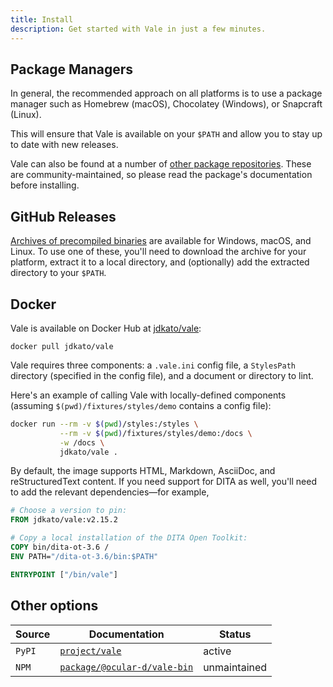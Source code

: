 ```yaml
---
title: Install
description: Get started with Vale in just a few minutes.
---
```


<script>
    import InstallOptions from '$lib/components/docs/InstallOptions.svelte';
    import InstallTabs from '$lib/components/docs/InstallTabs.svelte';
    import { Badge } from "$lib/components/ui/badge";
</script>

## Package Managers

In general, the recommended approach on all platforms is to use a package
manager such as Homebrew (macOS), Chocolatey (Windows), or Snapcraft (Linux).

<InstallTabs />

This will ensure that Vale is available on your `$PATH` and allow you to stay
up to date with new releases.

Vale can also be found at a number of [other package repositories][3].
These are community-maintained, so please read the package's documentation
before installing.

## GitHub Releases

[Archives of precompiled binaries][2] are available for Windows, macOS, and
Linux. To use one of these, you'll need to download the archive for your
platform, extract it to a local directory, and (optionally) add the extracted
directory to your `$PATH`.

## Docker

Vale is available on Docker Hub at [jdkato/vale][1]:

```shell
docker pull jdkato/vale
```

Vale requires three components: a `.vale.ini` config file, a `StylesPath`
directory (specified in the config file), and a document or directory to lint.

Here's an example of calling Vale with locally-defined components (assuming
`$(pwd)/fixtures/styles/demo` contains a config file):

```bash
docker run --rm -v $(pwd)/styles:/styles \
           --rm -v $(pwd)/fixtures/styles/demo:/docs \
           -w /docs \
           jdkato/vale .
```

By default, the image supports HTML, Markdown, AsciiDoc, and reStructuredText
content. If you need support for DITA as well, you'll need to add the relevant
dependencies&mdash;for example,

```dockerfile
# Choose a version to pin:
FROM jdkato/vale:v2.15.2

# Copy a local installation of the DITA Open Toolkit:
COPY bin/dita-ot-3.6 /
ENV PATH="/dita-ot-3.6/bin:$PATH"

ENTRYPOINT ["/bin/vale"]
```

## Other options

| Source | Documentation                                                                    | Status                                          |
| ------ | -------------------------------------------------------------------------------- | ----------------------------------------------- |
| `PyPI` | [`project/vale`](https://pypi.org/project/vale/)                                 | <Badge variant="secondary">active</Badge>       |
| `NPM`  | [`package/@ocular-d/vale-bin`](https://www.npmjs.com/package/@ocular-d/vale-bin) | <Badge variant="secondary">unmaintained</Badge> |

[1]: https://hub.docker.com/r/jdkato/vale
[2]: https://github.com/errata-ai/vale/releases
[3]: https://repology.org/project/vale/versions
